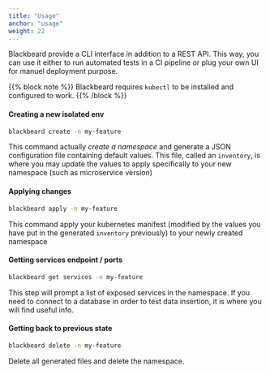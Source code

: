```yaml
---
title: "Usage"
anchor: "usage"
weight: 22
---
```


Blackbeard provide a CLI interface in addition to a REST API. This way, you can use it either to run automated tests in a CI pipeline or plug your own UI for manuel deployment purpose.

{{% block note %}}
Blackbeard requires `kubectl` to be installed and configured to work.
{{% /block %}}

#### Creating a new isolated env

```sh
blackbeard create -n my-feature
```

This command actually *create a namespace* and generate a JSON configuration file containing default values. This file, called an `inventory`, is where you may update the values to apply specifically to your new namespace (such as microservice version)

#### Applying changes

```sh
blackbeard apply -n my-feature
```

This command apply your kubernetes manifest (modified by the values you have put in the generated `inventory` previously) to your newly created namespace

#### Getting services endpoint / ports

```sh
blackbeard get services -n my-feature
```

This step will prompt a list of exposed services in the namespace. If you need to connect to a database in order to test data insertion, it is where you will find useful info.

#### Getting back to previous state

```sh
blackbeard delete -n my-feature
```

Delete all generated files and delete the namespace.